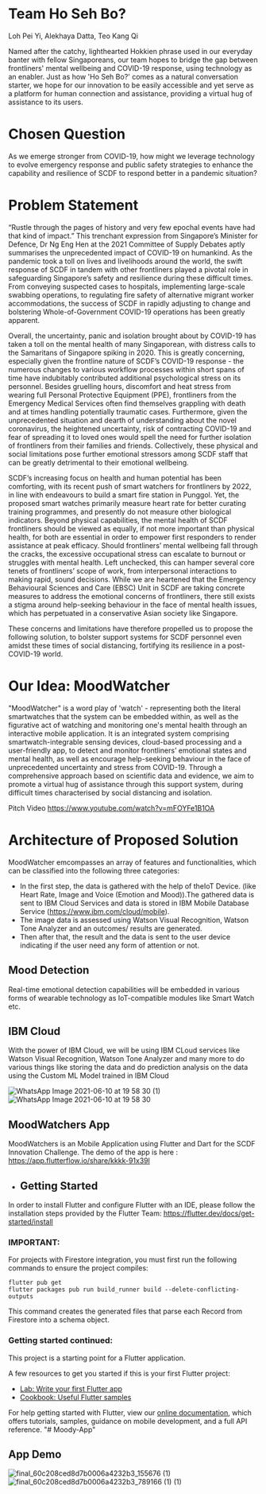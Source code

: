 # Team Ho Seh Bo?
Loh Pei Yi, Alekhaya Datta, Teo Kang Qi

Named after the catchy, lighthearted Hokkien phrase used in our everyday banter with fellow Singaporeans, our team hopes to bridge the gap between frontliners' mental wellbeing and COVID-19 response, using technology as an enabler. Just as how 'Ho Seh Bo?' comes as a natural conversation starter, we hope for our innovation to be easily accessible and yet serve as a platform for human connection and assistance, providing a virtual hug of assistance to its users.

# Chosen Question
As we emerge stronger from COVID-19, how might we leverage technology to evolve emergency response and public safety strategies to enhance the capability and resilience of SCDF to respond better in a pandemic situation?

# Problem Statement
“Rustle through the pages of history and very few epochal events have had that kind of impact.” This trenchant expression from Singapore’s Minister for Defence, Dr Ng Eng Hen at the 2021 Committee of Supply Debates aptly summarises the unprecedented impact of COVID-19 on humankind. As the pandemic took a toll on lives and livelihoods around the world, the swift response of SCDF in tandem with other frontliners played a pivotal role in safeguarding Singapore’s safety and resilience during these difficult times. From conveying suspected cases to hospitals, implementing large-scale swabbing operations, to regulating fire safety of alternative migrant worker accommodations, the success of SCDF in rapidly adjusting to change and bolstering Whole-of-Government COVID-19 operations has been greatly apparent.

Overall, the uncertainty, panic and isolation brought about by COVID-19 has taken a toll on the mental health of many Singaporean, with distress calls to the Samaritans of Singapore spiking in 2020. This is greatly concerning, especially given the frontline nature of SCDF’s COVID-19 response - the numerous changes to various workflow processes within short spans of time have indubitably contributed additional psychological stress on its personnel. Besides gruelling hours, discomfort and heat stress from wearing full Personal Protective Equipment (PPE), frontliners from the Emergency Medical Services often find themselves grappling with death and at times handling potentially traumatic cases. Furthermore, given the unprecedented situation and dearth of understanding about the novel coronavirus, the heightened uncertainty, risk of contracting COVID-19 and fear of spreading it to loved ones would spell the need for further isolation of frontliners from their families and friends. Collectively, these physical and social limitations pose further emotional stressors among SCDF staff that can be greatly detrimental to their emotional wellbeing.

SCDF’s increasing focus on health and human potential has been comforting, with its recent push of smart watchers for frontliners by 2022, in line with endeavours to build a smart fire station in Punggol. Yet, the proposed smart watches primarily measure heart rate for better curating training programmes, and presently do not measure other biological indicators. Beyond physical capabilities, the mental health of SCDF frontliners should be viewed as equally, if not more important than physical health, for both are essential in order to empower first responders to render assistance at peak efficacy. Should frontliners’ mental wellbeing fall through the cracks, the excessive occupational stress can escalate to burnout or struggles with mental health. Left unchecked, this can hamper several core tenets of frontliners’ scope of work, from interpersonal interactions to making rapid, sound decisions. While we are heartened that the Emergency Behavioural Sciences and Care (EBSC) Unit in SCDF are taking concrete measures to address the emotional concerns of frontliners, there still exists a stigma around help-seeking behaviour in the face of mental health issues, which has perpetuated in a conservative Asian society like Singapore.

These concerns and limitations have therefore propelled us to propose the following solution, to bolster support systems for SCDF personnel even amidst these times of social distancing, fortifying its resilience in a post-COVID-19 world.

# Our Idea: MoodWatcher
"MoodWatcher" is a word play of 'watch' - representing both the literal smartwatches that the system can be embedded within, as well as the figurative act of watching and monitoring one's mental health through an interactive mobile application. It is an integrated system comprising smartwatch-integrable sensing devices, cloud-based processing and a user-friendly app, to detect and monitor frontliners’ emotional states and mental health, as well as encourage help-seeking behaviour in the face of unprecedented uncertainty and stress from COVID-19. Through a comprehensive approach based on scientific data and evidence, we aim to promote a virtual hug of assistance through this support system, during difficult times characterised by social distancing and isolation.

Pitch Video
https://www.youtube.com/watch?v=mFOYFe1B1OA

# Architecture of Proposed Solution
MoodWatcher emcompasses an array of features and functionalities, which can be classified into the following three categories:
-  In the first step, the data is gathered with the help of theIoT Device.  (like Heart Rate, Image and Voice (Emotion and Mood)).The gathered data is sent to IBM Cloud Services and data is stored in IBM Mobile Database Service (https://www.ibm.com/cloud/mobile).
-  The image data is assessed using Watson Visual Recognition, Watson Tone Analyzer and an outcomes/ results are generated.
-  Then after that, the result and the data is sent to the user device indicating if the user need any form of attention or not.

## Mood Detection
Real-time emotional detection capabilities will be embedded in various forms of wearable technology as IoT-compatible modules like Smart Watch etc.  

## IBM Cloud
With the power of IBM Cloud, we will be using IBM CLoud services like Watson Visual Recognition, Watson Tone Analyzer and many more to do various things like storing the data and do prediction analysis on the data using the Custom ML Model trained in IBM Cloud

![WhatsApp Image 2021-06-10 at 19 58 30 (1)](https://user-images.githubusercontent.com/55008888/121612766-a1e0dd00-ca8d-11eb-81c6-636db1844ce5.jpeg)
![WhatsApp Image 2021-06-10 at 19 58 30](https://user-images.githubusercontent.com/55008888/121612773-a3aaa080-ca8d-11eb-8dd6-fd6982ff675a.jpeg)


## MoodWatchers App

MoodWatchers is an Mobile Application using Flutter and Dart for the SCDF Innovation Challenge. The demo of the app is here : https://app.flutterflow.io/share/kkkk-91x39l

- ## Getting Started

In order to install Flutter and configure Flutter with an IDE, please follow the installation steps provided by the Flutter Team: https://flutter.dev/docs/get-started/install


### IMPORTANT:

For projects with Firestore integration, you must first run the following commands to ensure the project compiles:

```
flutter pub get
flutter packages pub run build_runner build --delete-conflicting-outputs
```

This command creates the generated files that parse each Record from Firestore into a schema object.

### Getting started continued:

This project is a starting point for a Flutter application.

A few resources to get you started if this is your first Flutter project:

- [Lab: Write your first Flutter app](https://flutter.dev/docs/get-started/codelab)
- [Cookbook: Useful Flutter samples](https://flutter.dev/docs/cookbook)

For help getting started with Flutter, view our
[online documentation](https://flutter.dev/docs), which offers tutorials,
samples, guidance on mobile development, and a full API reference.
"# Moody-App" 

## App Demo

![final_60c208ced8d7b0006a4232b3_155676 (1)](https://user-images.githubusercontent.com/55008888/121541877-3cafcc00-ca3a-11eb-8ce9-7aa58da0bd6f.gif)
![final_60c208ced8d7b0006a4232b3_789166 (1) (1)](https://user-images.githubusercontent.com/55008888/121543246-5867a200-ca3b-11eb-81c0-925662aec768.gif)

